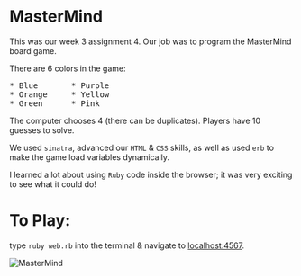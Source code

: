 # MasterMind
This was our week 3 assignment 4.
Our job was to program the MasterMind board game.

There are 6 colors in the game:
<pre>
* Blue       * Purple
* Orange     * Yellow
* Green      * Pink
</pre>

The computer chooses 4 (there can be duplicates).
Players have 10 guesses to solve.

We used `sinatra`, advanced our `HTML` & `CSS` skills, as well as used `erb` to make the game load variables dynamically.

I learned a lot about using `Ruby` code inside the browser; it was very exciting to see what it could do!

# To Play:
type `ruby web.rb` into the terminal & navigate to [localhost:4567](localhost:4567).

![MasterMind](https://github.com/Jonathan-Colegrove/mastermind/README.png)
